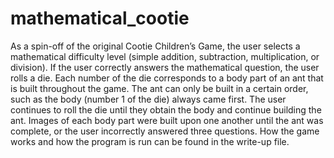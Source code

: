 # mathematical_cootie

As a spin-off of the original Cootie Children’s Game, the user selects a mathematical difficulty level (simple addition, subtraction, multiplication, or division).  If the user correctly answers the mathematical question, the user rolls a die.  Each number of the die corresponds to a body part of an ant that is built throughout the game.  The ant can only be built in a certain order, such as the body (number 1 of the die) always came first.  The user continues to roll the die until they obtain the body and continue building the ant.  Images of each body part were built upon one another until the ant was complete, or the user incorrectly answered three questions. How the game works and how the program is run can be found in the write-up file. 
